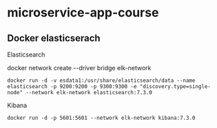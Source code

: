 # microservice-app-course

## Docker elasticserach

Elasticsearch

docker network create --driver bridge elk-network   

```
docker run -d -v esdata1:/usr/share/elasticsearch/data --name elasticsearch -p 9200:9200 -p 9300:9300 -e "discovery.type=single-node" --network elk-network elasticsearch:7.3.0
```

Kibana
```
docker run -d -p 5601:5601 --network elk-network kibana:7.3.0
```

